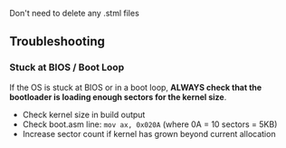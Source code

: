 Don't need to delete any .stml files

## Troubleshooting

### Stuck at BIOS / Boot Loop
If the OS is stuck at BIOS or in a boot loop, **ALWAYS check that the bootloader is loading enough sectors for the kernel size**. 
- Check kernel size in build output
- Check boot.asm line: `mov ax, 0x020A` (where 0A = 10 sectors = 5KB)
- Increase sector count if kernel has grown beyond current allocation
